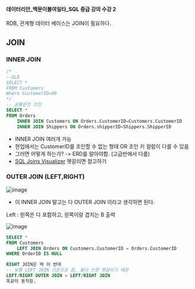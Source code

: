#### 데이터리안_백문이불여일타_SQL 중급 강의 수강 2

RDB, 관계형 데이터 베이스는 JOIN이 필요하다. 

## JOIN

### INNER JOIN 
```sql
/*
--OLD
SELECT * 
FROM Customers
Where CustomerID=90
*/
-- 공통된것 조인 
SELECT *
FROM Orders
	INNER JOIN Customers ON Orders.CustomerID=Customers.CustomerID
    INNER JOIN Shippers ON Orders.shipperID=Shippers.ShipperID
```
- INNER JOIN 여러개 가능
- 현업에서는 CustomerID를 조인할 수 없는 형태 OR 조인 키 컬럼이 다를 수 있음
- 그러면 어떻게 하는가? -> ERD를 알아야함. (고급반에서 다룸)
- [SQL Joins Visualizer](https://sql-joins.leopard.in.ua/) 헷갈리면 참고하기

### OUTER JOIN (LEFT,RIGHT)
![image](https://user-images.githubusercontent.com/89775352/158428446-c438e7e2-f449-4d63-9128-4ce21f7740e6.png)
- 이 INNER JOIN 말고는 다 OUTER JOIN 이라고 생각하면 된다. 


Left : 왼쪽은 다 포함하고, 왼쪽이랑 겹치는 B 출력

![image](https://user-images.githubusercontent.com/89775352/159126986-85571fa3-891f-488f-a29e-a129353712d4.png)

```sql
SELECT * 
FROM Customers
	LEFT JOIN Orders ON Customers.CustomerID = Orders.CustomerID
WHERE OrderID IS NULL

RIGHT JOIN은 딱 이 반대 
-- 보통 LEFT JOIN 기준으로 씀, 둘다 쓰면 헷갈리기 때문
LEFT/RIGHT OUTER JOIN = LEFT/RIGHT JOIN
똑같이 동작함. 
```
